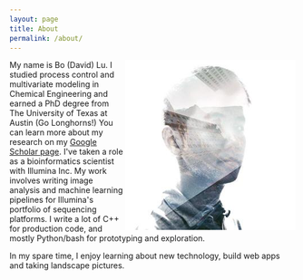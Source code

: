 ```yaml
---
layout: page
title: About
permalink: /about/
---
```


<img style="float: right;" src="/assets/images/avatar_small.jpg">

My name is Bo (David) Lu. I studied process control and multivariate modeling in Chemical Engineering and earned a PhD degree from The University of Texas at Austin (Go Longhorns!) You can learn more about my research on my [Google Scholar page](https://scholar.google.com/citations?user=-4OgD_EAAAAJ&hl=en&authuser=1). I've taken a role as a bioinformatics scientist with Illumina Inc. My work involves writing image analysis and machine learning pipelines for Illumina's portfolio of sequencing platforms. I write a lot of C++ for production code, and mostly Python/bash for prototyping and exploration.

In my spare time, I enjoy learning about new technology, build web apps and taking landscape pictures.